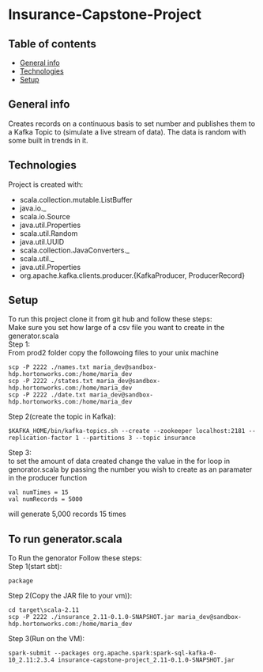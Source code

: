 # Insurance-Capstone-Project

## Table of contents
* [General info](#general-info)
* [Technologies](#technologies)
* [Setup](#setup)

## General info
Creates records on a continuous basis to set number and publishes them to a Kafka Topic to (simulate a live stream of data). The data is random with some built in trends in it. 

## Technologies
Project is created with:
* scala.collection.mutable.ListBuffer
* java.io._
* scala.io.Source
* java.util.Properties
* scala.util.Random
* java.util.UUID
* scala.collection.JavaConverters._
* scala.util._
* java.util.Properties
* org.apache.kafka.clients.producer.{KafkaProducer, ProducerRecord}
	
## Setup
To run this project clone it from git hub and follow these steps:\
Make sure you set how large of a csv file you want to create in the generator.scala\
Step 1:\
From prod2 folder copy the followoing files to your unix machine
```
scp -P 2222 ./names.txt maria_dev@sandbox-hdp.hortonworks.com:/home/maria_dev
scp -P 2222 ./states.txt maria_dev@sandbox-hdp.hortonworks.com:/home/maria_dev
scp -P 2222 ./date.txt maria_dev@sandbox-hdp.hortonworks.com:/home/maria_dev
```
Step 2(create the topic in Kafka):
```
$KAFKA_HOME/bin/kafka-topics.sh --create --zookeeper localhost:2181 --replication-factor 1 --partitions 3 --topic insurance
```
Step 3:\
to set the amount of data created change the value in the for loop in genorator.scala by passing the number you wish to create as an paramater in the producer function
```
val numTimes = 15
val numRecords = 5000
```
will generate 5,000 records 15 times

## To run generator.scala

To Run the genorator Follow these steps:\
Step 1(start sbt):
```
package 
```
Step 2(Copy the JAR file to your vm)):
```
cd target\scala-2.11
scp -P 2222 ./insurance_2.11-0.1.0-SNAPSHOT.jar maria_dev@sandbox-hdp.hortonworks.com:/home/maria_dev
```
Step 3(Run on the VM):
```
spark-submit --packages org.apache.spark:spark-sql-kafka-0-10_2.11:2.3.4 insurance-capstone-project_2.11-0.1.0-SNAPSHOT.jar
```
